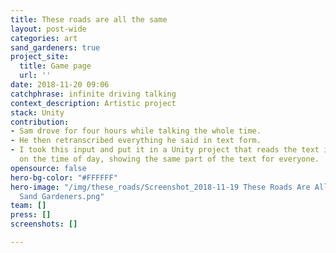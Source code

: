 ```yaml
---
title: These roads are all the same
layout: post-wide
categories: art
sand_gardeners: true
project_site:
  title: Game page
  url: ''
date: 2018-11-20 09:06
catchphrase: infinite driving talking
context_description: Artistic project
stack: Unity
contribution:
- Sam drove for four hours while talking the whole time.
- He then retranscribed everything he said in text form.
- I took this input and put it in a Unity project that reads the text infinitely based
  on the time of day, showing the same part of the text for everyone.
opensource: false
hero-bg-color: "#FFFFFF"
hero-image: "/img/these_roads/Screenshot_2018-11-19 These Roads Are All The Same by
  Sand Gardeners.png"
team: []
press: []
screenshots: []

---
```

